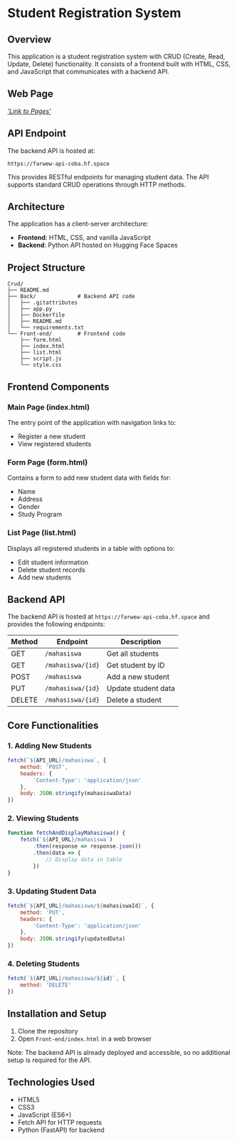 # Student Registration System

## Overview

This application is a student registration system with CRUD (Create, Read, Update, Delete) functionality. It consists of a frontend built with HTML, CSS, and JavaScript that communicates with a backend API.

## Web Page
[*'Link to Pages'*](https://farhanwew.github.io/Web-programming/Crud/Front-end/index.html)

## API Endpoint

The backend API is hosted at:
```
https://farwew-api-coba.hf.space
```

This provides RESTful endpoints for managing student data. The API supports standard CRUD operations through HTTP methods.

## Architecture

The application has a client-server architecture:
- **Frontend**: HTML, CSS, and vanilla JavaScript
- **Backend**: Python API hosted on Hugging Face Spaces

## Project Structure

```
Crud/
├── README.md
├── Back/             # Backend API code
│   ├── .gitattributes
│   ├── app.py
│   ├── Dockerfile
│   ├── README.md
│   └── requirements.txt
└── Front-end/        # Frontend code
    ├── form.html
    ├── index.html
    ├── list.html
    ├── script.js
    └── style.css
```

## Frontend Components

### Main Page (index.html)
The entry point of the application with navigation links to:
- Register a new student
- View registered students

### Form Page (form.html)
Contains a form to add new student data with fields for:
- Name
- Address
- Gender
- Study Program

### List Page (list.html)
Displays all registered students in a table with options to:
- Edit student information
- Delete student records
- Add new students

## Backend API

The backend API is hosted at `https://farwew-api-coba.hf.space` and provides the following endpoints:

| Method | Endpoint | Description |
|--------|----------|-------------|
| GET | `/mahasiswa` | Get all students |
| GET | `/mahasiswa/{id}` | Get student by ID |
| POST | `/mahasiswa` | Add a new student |
| PUT | `/mahasiswa/{id}` | Update student data |
| DELETE | `/mahasiswa/{id}` | Delete a student |

## Core Functionalities

### 1. Adding New Students
```javascript
fetch(`${API_URL}/mahasiswa`, {
    method: 'POST',
    headers: {
        'Content-Type': 'application/json'
    },
    body: JSON.stringify(mahasiswaData)
})
```

### 2. Viewing Students
```javascript
function fetchAndDisplayMahasiswa() {
    fetch(`${API_URL}/mahasiswa`)
        .then(response => response.json())
        .then(data => {
            // Display data in table
        })
}
```

### 3. Updating Student Data
```javascript
fetch(`${API_URL}/mahasiswa/${mahasiswaId}`, {
    method: 'PUT',
    headers: {
        'Content-Type': 'application/json'
    },
    body: JSON.stringify(updatedData)
})
```

### 4. Deleting Students
```javascript
fetch(`${API_URL}/mahasiswa/${id}`, {
    method: 'DELETE'
})
```

## Installation and Setup

1. Clone the repository
2. Open `Front-end/index.html` in a web browser

Note: The backend API is already deployed and accessible, so no additional setup is required for the API.

## Technologies Used

- HTML5
- CSS3
- JavaScript (ES6+)
- Fetch API for HTTP requests
- Python (FastAPI) for backend

